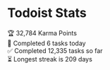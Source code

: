 
# Todoist Stats

<!-- TODO-IST:START -->
🏆  32,784 Karma Points           
🌸  Completed 6 tasks today           
✅  Completed 12,335 tasks so far           
⏳  Longest streak is 209 days
<!-- TODO-IST:END -->
